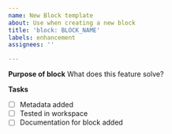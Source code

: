 ```yaml
---
name: New Block template
about: Use when creating a new block
title: 'block: BLOCK_NAME'
labels: enhancement
assignees: ''

---
```


**Purpose of block**
What does this feature solve?

**Tasks**
- [ ] Metadata added
- [ ] Tested in workspace
- [ ] Documentation for block added
